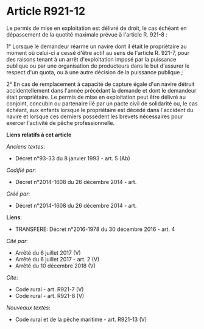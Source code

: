 # Article R921-12

Le permis de mise en exploitation est délivré de droit, le cas échéant en dépassement de la quotité maximale prévue à
l'article R. 921-8 : 

1° Lorsque le demandeur réarme un navire dont il était le propriétaire au moment où celui-ci a cessé d'être actif au sens de
l'article R. 921-7, pour des raisons tenant à un arrêt d'exploitation imposé par la puissance publique ou par une
organisation de producteurs dans le but d'assurer le respect d'un quota, ou à une autre décision de la puissance publique ; 

2° En cas de remplacement à capacité de capture égale d'un navire détruit accidentellement dans l'année précédant la demande
et dont le demandeur était propriétaire. Le permis de mise en exploitation peut être délivré au conjoint, concubin ou
partenaire lié par un pacte civil de solidarité ou, le cas échéant, aux enfants lorsque le propriétaire est décédé dans
l'accident du navire et lorsque ces derniers possèdent les brevets nécessaires pour exercer l'activité de pêche
professionnelle.

**Liens relatifs à cet article**

_Anciens textes_:

  - Décret n°93-33 du 8 janvier 1993 - art. 5 (Ab)

_Codifié par_:

  - Décret n°2014-1608 du 26 décembre 2014 - art.

_Créé par_:

  - Décret n°2014-1608 du 26 décembre 2014 - art.

**Liens**:

  - TRANSFERE: Décret n°2016-1978 du 30 décembre 2016 - art. 4

_Cité par_:

  - Arrêté du 6 juillet 2017 (V)
  - Arrêté du 6 juillet 2017 - art. 2 (V)
  - Arrêté du 10 décembre 2018 (V)

_Cite_:

  - Code rural - art. R921-7 (V)
  - Code rural - art. R921-8 (V)

_Nouveaux textes_:

  - Code rural et de la pêche maritime - art. R921-13 (V)
